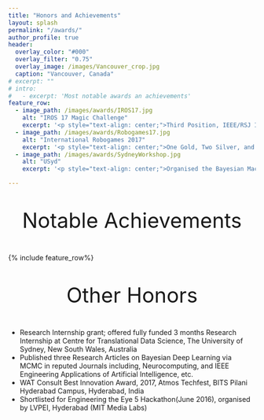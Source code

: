 ```yaml
---
title: "Honors and Achievements"
layout: splash
permalink: "/awards/"
author_profile: true
header:
  overlay_color: "#000"
  overlay_filter: "0.75"
  overlay_image: /images/Vancouver_crop.jpg
  caption: "Vancouver, Canada"
# excerpt: ""
# intro: 
#   - excerpt: 'Most notable awards an achievements'
feature_row:
  - image_path: /images/awards/IROS17.jpg
    alt: "IROS 17 Magic Challenge"
    excerpt: '<p style="text-align: center;">Third Position, IEEE/RSJ IROS Humanoid Application Challenge 2017: Robot Magic, <br>Vancouver, Canada, <br>September 2017 </p>'
  - image_path: /images/awards/Robogames17.jpg
    alt: "International Robogames 2017"
    excerpt: '<p style="text-align: center;">One Gold, Two Silver, and One Bronze medal in the Humanoid League, International Robogames, <br>San Francisco, USA, <br>April 2017</p>'
  - image_path: /images/awards/SydneyWorkshop.jpg
    alt: "USyd"
    excerpt: '<p style="text-align: center;">Organised the Bayesian Machine Learning Workshop at Centre of Transalational Data Science, <br>University of Sydney, <br>July 2018 </p>'

---
```

<p style="text-align: center; font-size:42px;"> Notable Achievements </p>

{% include feature_row%}

<p style="text-align: center; font-size:42px;"> Other Honors </p>

 - Research Internship grant; offered fully funded 3 months Research Internship at Centre for Translational Data Science, The University of Sydney, New South Wales, Australia
 - Published three Research Articles on Bayesian Deep Learning via MCMC in reputed Journals including, Neurocomputing, and IEEE Engineering Applications of Artificial Intelligence, etc.
 - WAT Consult Best Innovation Award, 2017, Atmos Techfest, BITS Pilani Hyderabad Campus, Hyderabad, India
 - Shortlisted for Engineering the Eye 5 Hackathon(June 2016), organised by LVPEI, Hyderabad (MIT Media Labs)